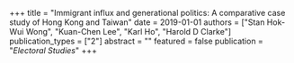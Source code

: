 +++
title = "Immigrant influx and generational politics: A comparative case study of Hong Kong and Taiwan"
date = 2019-01-01
authors = ["Stan Hok-Wui Wong", "Kuan-Chen Lee", "Karl Ho", "Harold D Clarke"]
publication_types = ["2"]
abstract = ""
featured = false
publication = "*Electoral Studies*"
+++

